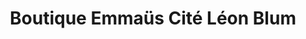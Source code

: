 ---
title: "Boutique Emmaüs Cité Léon Blum"
url: /saint-martin-boulogne/boutique-emmaues-cite-leon-blum/
shop: Gebrauchtwaren
---